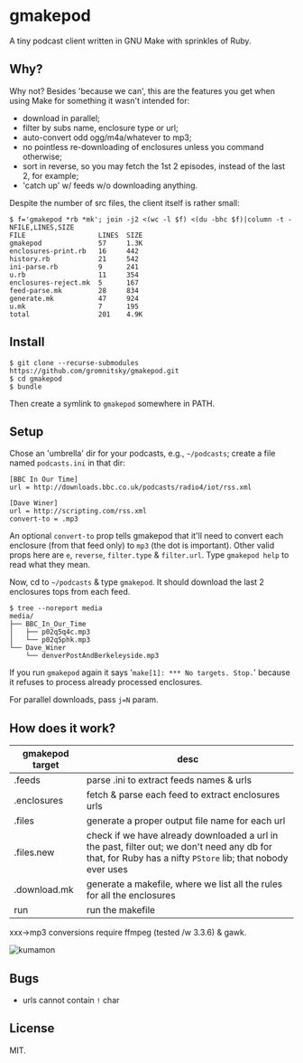 # gmakepod

A tiny podcast client written in GNU Make with sprinkles of Ruby.

## Why?

Why not? Besides 'because we can', this are the features you get when
using Make for something it wasn't intended for:

* download in parallel;
* filter by subs name, enclosure type or url;
* auto-convert odd ogg/m4a/whatever to mp3;
* no pointless re-downloading of enclosures unless you command
  otherwise;
* sort in reverse, so you may fetch the 1st 2 episodes, instead of the
  last 2, for example;
* 'catch up' w/ feeds w/o downloading anything.

Despite the number of src files, the client itself is rather small:

~~~
$ f='gmakepod *rb *mk'; join -j2 <(wc -l $f) <(du -bhc $f)|column -t -NFILE,LINES,SIZE
FILE                  LINES  SIZE
gmakepod              57     1.3K
enclosures-print.rb   16     442
history.rb            21     542
ini-parse.rb          9      241
u.rb                  11     354
enclosures-reject.mk  5      167
feed-parse.mk         28     834
generate.mk           47     924
u.mk                  7      195
total                 201    4.9K
~~~

## Install

~~~
$ git clone --recurse-submodules https://github.com/gromnitsky/gmakepod.git
$ cd gmakepod
$ bundle
~~~

Then create a symlink to `gmakepod` somewhere in PATH.

## Setup

Chose an 'umbrella' dir for your podcasts, e.g., `~/podcasts`; create
a file named `podcasts.ini` in that dir:

~~~
[BBC In Our Time]
url = http://downloads.bbc.co.uk/podcasts/radio4/iot/rss.xml

[Dave Winer]
url = http://scripting.com/rss.xml
convert-to = .mp3
~~~

An optional `convert-to` prop tells gmakepod that it'll need to
convert each enclosure (from that feed only) to `mp3` (the dot is
important). Other valid props here are `e`, `reverse`, `filter.type` &
`filter.url`. Type `gmakepod help` to read what they mean.

Now, cd to `~/podcasts` & type `gmakepod`. It should download the last
2 enclosures tops from each feed.

~~~
$ tree --noreport media
media/
├── BBC_In_Our_Time
│   ├── p02q5q4c.mp3
│   └── p02q5phk.mp3
└── Dave_Winer
    └── denverPostAndBerkeleyside.mp3
~~~

If you run `gmakepod` again it says '`make[1]: *** No targets.
Stop.`' because it refuses to process already processed enclosures.

For parallel downloads, pass `j=N` param.

## How does it work?

gmakepod target  | desc
---------------- | -------------------------------------------------------------
.feeds           | parse .ini to extract feeds names & urls
.enclosures      | fetch & parse each feed to extract enclosures urls
.files           | generate a proper output file name for each url
.files.new       | check if we have already downloaded a url in the past, filter out; we don't need any db for that, for Ruby has a nifty `PStore` lib; that nobody ever uses
.download.mk     | generate a makefile, where we list all the rules for all the enclosures
run              | run the makefile

xxx->mp3 conversions require ffmpeg (tested /w 3.3.6) & gawk.

![kumamon](https://ultraimg.com/images/2018/04/23/MTW8.jpg)

## Bugs

* urls cannot contain `!` char

## License

MIT.
